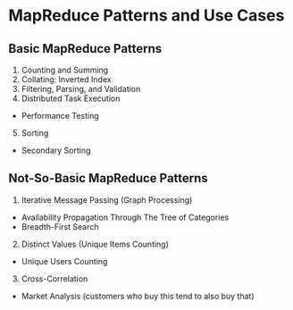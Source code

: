 <h1>MapReduce Patterns and Use Cases</h1>

## Basic MapReduce Patterns
1. Counting and Summing
2. Collating: Inverted Index
3. Filtering, Parsing, and Validation
4. Distributed Task Execution
  * Performance Testing
5. Sorting
  * Secondary Sorting

## Not-So-Basic MapReduce Patterns
1. Iterative Message Passing (Graph Processing)
  * Availability Propagation Through The Tree of Categories
  * Breadth-First Search
2. Distinct Values (Unique Items Counting)
  * Unique Users Counting
3. Cross-Correlation
  * Market Analysis (customers who buy this tend to also buy that)

